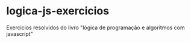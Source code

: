 # logica-js-exercicios
Exercicios resolvidos do livro "lógica de programação e algoritmos com javascript"
